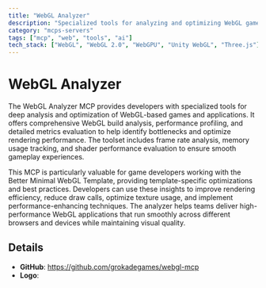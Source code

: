 ```yaml
---
title: "WebGL Analyzer"
description: "Specialized tools for analyzing and optimizing WebGL games, providing performance insights and improvement suggestions."
category: "mcps-servers"
tags: ["mcp", "web", "tools", "ai"]
tech_stack: ["WebGL", "WebGL 2.0", "WebGPU", "Unity WebGL", "Three.js"]
---
```


# WebGL Analyzer

The WebGL Analyzer MCP provides developers with specialized tools for deep analysis and optimization of WebGL-based games and applications. It offers comprehensive WebGL build analysis, performance profiling, and detailed metrics evaluation to help identify bottlenecks and optimize rendering performance. The toolset includes frame rate analysis, memory usage tracking, and shader performance evaluation to ensure smooth gameplay experiences.

This MCP is particularly valuable for game developers working with the Better Minimal WebGL Template, providing template-specific optimizations and best practices. Developers can use these insights to improve rendering efficiency, reduce draw calls, optimize texture usage, and implement performance-enhancing techniques. The analyzer helps teams deliver high-performance WebGL applications that run smoothly across different browsers and devices while maintaining visual quality.

## Details

- **GitHub**: https://github.com/grokadegames/webgl-mcp
- **Logo**: 
